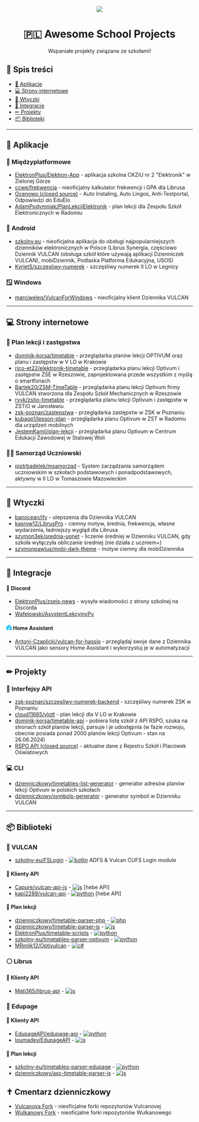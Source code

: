 <div align='center'>
<img src="https://awesome.re/badge.svg">
<h1>🇵🇱 Awesome School Projects</h1>
<p>Wspaniałe projekty związane ze szkołami!</p>
</div>

## 📜 Spis treści
- [📱 Aplikacje](#-aplikacje)
- [💻 Strony internetowe](#-strony-internetowe)
- [🔌 Wtyczki](#-wtyczki)
- [🔗 Integracje](#-integracje)
- [✏ Projekty](#-projekty)
- [📦 Biblioteki](#-biblioteki)

---

## 📱 Aplikacje

### 📱 Międzyplatformowe
- [ElektronPlus/Elektron-App](https://github.com/ElektronPlus/Elektron-App) - aplikacja szkolna CKZiU nr 2 "Elektronik" w Zielonej Górze
- [ccwe/frekwencja](https://github.com/ccwe/frekwencja) - nieoficjalny kalkulator frekwencji i GPA dla Librusa
- [Ocenowo (closed source)](https://ocenowo.com/) - Auto Instaling, Auto Lingos, Anti-Testportal, Odpowiedzi do EduElo
- [AdamPodymniak/PlanLekcjiElektronik](https://github.com/AdamPodymniak/PlanLekcjiElektronik) - plan lekcji dla Zespołu Szkół Elektronicznych w Radomiu

### 🤖 Android
- [szkolny.eu](https://github.com/szkolny-eu/szkolny-android) - nieoficjalna aplikacja do obsługi najpopularniejszych dzienników elektronicznych w Polsce (Librus Synergia, częściowo Dziennik VULCAN (obsługa szkół które używają aplikacji Dzienniczek VULCAN), mobiDziennik, Podlaska Platforma Edukacyjna, USOS)
- [KyrietS/szczesliwy-numerek](https://github.com/KyrietS/szczesliwy-numerek) - szczęśliwy numerek II LO w Legnicy

### 🪟 Windows
- [marciweleq/VulcanForWindows](https://github.com/marciweleq/VulcanForWindows) - nieoficjalny klient Dziennika VULCAN

---

## 💻 Strony internetowe

### 📅 Plan lekcji i zastępstwa
- [dominik-korsa/timetable](https://github.com/dominik-korsa/timetable) - przeglądarka planów lekcji OPTIVUM oraz planu i zastępstw w V LO w Krakowie
- [rico-et22/elektronik-timetable](https://github.com/rico-et22/elektronik-timetable) - przeglądarka planu lekcji Optivum i zastępstw ZSE w Rzeszowie, zaprojektowana przede wszystkim z myślą o smartfonach
- [Bartek20/ZSM-TimeTable](https://github.com/Bartek20/ZSM-TimeTable) - przeglądarka planu lekcji Optivum firmy VULCAN stworzona dla Zespołu Szkół Mechanicznych w Rzeszowie
- [rvyk/zstio-timetable](https://github.com/rvyk/zstio-timetable) - przeglądarka planu lekcji Optivum i zastępstw w ZSTiO w Jarosławiu
- [zsk-poznan/zastepstwa](https://github.com/zsk-poznan/zastepstwa) - przeglądarka zastępstw w ZSK w Poznaniu
- [kubagp1/lesson-plan](https://github.com/kubagp1/lesson-plan) - przeglądarka planu Optivum w ZST w Radomiu dla urządzeń mobilnych 
- [JestemKamil/plan-lekcji](https://github.com/JestemKamil/plan-lekcji) - przeglądarka planu Optivum w Centrum Edukacji Zawodowej w Stalowej Woli

### 👨‍🎓 Samorząd Uczniowski
- [piotrbadelek/msamorząd](https://github.com/piotrbadelek/msamorzad) - System zarządzania samorządem uczniowskim w szkołach podstawowych i ponadpodstawowych, aktywny w II LO w Tomaszowie Mazowieckim
---

## 🔌 Wtyczki
- [banocean/ifv](https://github.com/banocean/ifv) - ulepszenia dla Dziennika VULCAN
- [kasrow12/LibrusPro](https://github.com/kasrow12/LibrusPro) - ciemny motyw, średnia, frekwencja, własne wydarzenia, ładniejszy wygląd dla Librusa
- [szymon3ek/srednia-uonet](https://github.com/szymon3ek/srednia-uonet) - liczenie średniej w Dzienniku VULCAN, gdy szkoła wyłączyła obliczanie średniej (nie działa z uczniem+)
- [szymonpawlus/mobi-dark-theme](https://github.com/szymonpawlus/mobi-dark-theme) - motyw ciemny dla mobiDziennika

---

## 🔗 Integracje

#### 💬 Discord
- [ElektronPlus/zseis-news](https://github.com/ElektronPlus/zseis-news) - wysyła wiadomości z strony szkolnej na Discorda
- [Wafelowski/AsystentLekcyjnyPy](https://github.com/Wafelowski/AsystentLekcyjnyPy)

#### <a href="https://www.home-assistant.io/"><img src="https://github.com/home-assistant/brands/blob/master/core_integrations/_homeassistant/icon.png?raw=true" height="15"></a> Home Assistant
- [Antoni-Czaplicki/vulcan-for-hassio](https://github.com/Antoni-Czaplicki/vulcan-for-hassio) - przeglądaj swoje dane z Dziennika VULCAN jako sensory Home Assistant i wykorzystuj je w automatyzacji

---

## ✏ Projekty

### 🛜 Interfejsy API
- [zsk-poznan/szczesliwy-numerek-backend](https://github.com/zsk-poznan/szczesliwy-numerek-backend) - szczęśliwy numerek ZSK w Poznaniu
- [cloud11665/vlott](https://github.com/cloud11665/vlott) - plan lekcji dla V LO w Krakowie
- [dominik-korsa/timetable-api](https://github.com/dominik-korsa/timetable-api) - pobiera listę szkół z API RSPO, szuka na stronach szkół planów lekcji, parsuje i je udostępnia (w fazie rozwoju, obecnie posiada ponad 2000 planów lekcji Optivum - stan na 26.06.2024)
- [RSPO API (closed source)](https://api-rspo.mein.gov.pl/) - aktualne dane z Rejestru Szkół i Placówek Oświatowych

### 💻 CLI
- [dzienniczkowy/timetables-list-generator](https://github.com/dzienniczkowy/timetables-list-generator) - generator adresów planów lekcji Optivum w polskich szkołach
- [dzienniczkowy/symbols-generator](https://github.com/dzienniczkowy/symbols-generator) - generator symboli w Dzienniku VULCAN

---

## 📦 Biblioteki
### 🌋 VULCAN
- [szkolny-eu/FSLogin](https://github.com/szkolny-eu/FSLogin) - [![kotlin](images/kotlin.svg)](https://kotlinlang.org/)
 ADFS & Vulcan CUFS Login module 

#### 🤖 Klienty API
- [Capure/vulcan-api-js](https://github.com/Capure/vulcan-api-js) - [![js](images/js.svg)](https://developer.mozilla.org/docs/Web/JavaScript) [hebe API]
- [kapi2289/vulcan-api](https://github.com/kapi2289/vulcan-api) - [![python](images/python.svg)](https://python.org/) [hebe API]

#### 📅 Plan lekcji
- [dzienniczkowy/timetable-parser-php](https://github.com/dzienniczkowy/timetable-parser-php) - [![php](images/php.svg)](https://www.php.net/)
- [dzienniczkowy/timetable-parser-js](https://github.com/dzienniczkowy/timetable-parser-js) - [![js](images/js.svg)](https://developer.mozilla.org/docs/Web/JavaScript)
- [ElektronPlus/timetable-scripts](https://github.com/ElektronPlus/timetable-scripts) - [![python](images/python.svg)](https://python.org/)
- [szkolny-eu/timetables-parser-optivum](https://github.com/szkolny-eu/timetables-parser-optivum) - [![python](images/python.svg)](https://python.org/)
- [MRmlik12/Optivulcan](https://github.com/MRmlik12/Optivulcan) - [![c#](images/csharp.svg)](https://docs.microsoft.com/dotnet/csharp/)

### ⚪ Librus
#### 🤖 Klienty API
- [Mati365/librus-api](https://github.com/Mati365/librus-api) - [![js](images/js.svg)](https://developer.mozilla.org/docs/Web/JavaScript)

### 🏫 Edupage
#### 🤖 Klienty API
- [EdupageAPI/edupage-api](https://github.com/EdupageAPI/edupage-api) - [![python](images/python.svg)](https://python.org/)
- [loumadev/EdupageAPI](https://github.com/loumadev/EdupageAPI) - [![js](images/js.svg)](https://developer.mozilla.org/docs/Web/JavaScript)

#### 📅 Plan lekcji
- [szkolny-eu/timetables-parser-edupage](https://github.com/szkolny-eu/timetables-parser-edupage) - [![python](images/python.svg)](https://python.org/)
- [dzienniczkowy/asc-timetable-parser-js](https://github.com/dzienniczkowy/asc-timetable-parser-js) - [![js](images/js.svg)](https://developer.mozilla.org/docs/Web/JavaScript)

## ✝️ Cmentarz dzienniczkowy
- [Vulcanova Fork](https://github.com/Vulcanova) - nieoficjalne forki repozytoriów Vulcanovej
- [Wulkanowy Fork](https://github.com/wulkanowy) - nieoficjalne forki repozytoriów Wulkanowego

